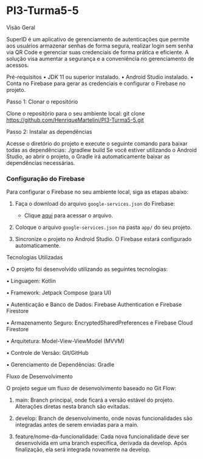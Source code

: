 # PI3-Turma5-5

Visão Geral

SuperID é um aplicativo de gerenciamento de autenticações que permite aos usuários
armazenar senhas de forma segura, realizar login sem senha via QR Code e gerenciar suas credenciais
de forma prática e eficiente. A solução visa aumentar a segurança e a conveniência no gerenciamento
de acessos.


Pré-requisitos
•	JDK 11 ou superior instalado.
•	Android Studio instalado.
•	Conta no Firebase para gerar as credenciais e configurar o Firebase no projeto.

Passo 1: Clonar o repositório

Clone o repositório para o seu ambiente local:
git clone https://github.com/HenriqueMartelini/PI3-Turma5-5.git

Passo 2: Instalar as dependências

Acesse o diretório do projeto e execute o seguinte comando para baixar todas as dependências:
./gradlew build
Se você estiver utilizando o Android Studio, ao abrir o projeto,
o Gradle irá automaticamente baixar as dependências necessárias.


### **Configuração do Firebase**

Para configurar o Firebase no seu ambiente local, siga as etapas abaixo:

1. Faça o download do arquivo `google-services.json` do Firebase:
    - Clique [aqui](https://drive.google.com/file/d/1HMO2AM-AydVjUsknB8GWvUQwTRwYcF4p/view?usp=sharing) para acessar o arquivo.

2. Coloque o arquivo `google-services.json` na pasta `app/` do seu projeto.

3. Sincronize o projeto no Android Studio. O Firebase estará configurado automaticamente.


Tecnologias Utilizadas

•  O projeto foi desenvolvido utilizando as seguintes tecnologias:

•  Linguagem: Kotlin

•  Framework: Jetpack Compose (para UI)

•  Autenticação e Banco de Dados: Firebase Authentication e Firebase Firestore

•  Armazenamento Seguro: EncryptedSharedPreferences e Firebase Cloud Firestore

•  Arquitetura: Model-View-ViewModel (MVVM)

•  Controle de Versão: Git/GitHub

•  Gerenciamento de Dependências: Gradle


Fluxo de Desenvolvimento

O projeto segue um fluxo de desenvolvimento baseado no Git Flow:

1. main: Branch principal, onde ficará a versão estável do projeto. Alterações diretas nesta branch são evitadas.

2. develop: Branch de desenvolvimento, onde novas funcionalidades são integradas antes de serem enviadas para a main.

3. feature/nome-da-funcionalidade: Cada nova funcionalidade deve ser desenvolvida em uma branch específica,
derivada da develop. Após finalização, ela será integrada novamente na develop.